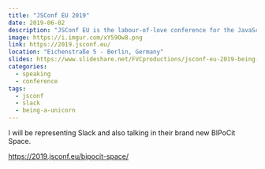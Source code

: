 ```yaml
---
title: "JSConf EU 2019"
date: 2019-06-02
description: "JSConf EU is the labour-of-love conference for the JavaScript community in Europe."
image: https://i.imgur.com/xY59Ow8.png
link: https://2019.jsconf.eu/
location: "Eichenstraße 5 - Berlin, Germany"
slides: https://www.slideshare.net/FVCproductions/jsconf-eu-2019-being-a-unicorn-working-for-another-unicorn-148671701
categories:
  - speaking
  - conference
tags:
  - jsconf
  - slack
  - being-a-unicorn
---
```


I will be representing Slack and also talking in their brand new BIPoCit Space.

https://2019.jsconf.eu/bipocit-space/
